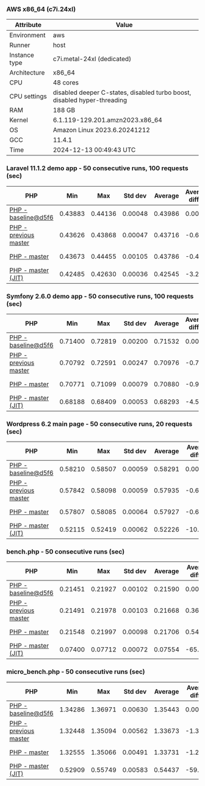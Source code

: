 ### AWS x86_64 (c7i.24xl)

|  Attribute    |     Value      |
|---------------|----------------|
| Environment   |aws|
| Runner        |host|
| Instance type |c7i.metal-24xl (dedicated)|
| Architecture  |x86_64
| CPU           |48 cores|
| CPU settings  |disabled deeper C-states, disabled turbo boost, disabled hyper-threading|
| RAM           |188 GB|
| Kernel        |6.1.119-129.201.amzn2023.x86_64|
| OS            |Amazon Linux 2023.6.20241212|
| GCC           |11.4.1|
| Time          |2024-12-13 00:49:43 UTC|

### Laravel 11.1.2 demo app - 50 consecutive runs, 100 requests (sec)

|     PHP     |     Min     |     Max     |    Std dev   |   Average  |  Average diff % |   Median   | Median diff % |     Memory    |
|-------------|-------------|-------------|--------------|------------|-----------------|------------|---------------|---------------|
|[PHP - baseline@d5f6](https://github.com/php/php-src/commit/d5f6e56610)|0.43883|0.44136|0.00048|0.43986|0.00%|0.43984|0.00%|41.83 MB|
|[PHP - previous master](https://github.com/php/php-src/commit/4ef1c5fb91)|0.43626|0.43868|0.00047|0.43716|-0.61%|0.43708|-0.63%|41.70 MB|
|[PHP - master](https://github.com/php/php-src/commit/c630801ae7)|0.43673|0.44455|0.00105|0.43786|-0.45%|0.43770|-0.49%|41.71 MB|
|[PHP - master (JIT)](https://github.com/php/php-src/commit/c630801ae7)|0.42485|0.42630|0.00036|0.42545|-3.28%|0.42535|-3.30%|50.76 MB|

### Symfony 2.6.0 demo app - 50 consecutive runs, 100 requests (sec)

|     PHP     |     Min     |     Max     |    Std dev   |   Average  |  Average diff % |   Median   | Median diff % |     Memory    |
|-------------|-------------|-------------|--------------|------------|-----------------|------------|---------------|---------------|
|[PHP - baseline@d5f6](https://github.com/php/php-src/commit/d5f6e56610)|0.71400|0.72819|0.00200|0.71532|0.00%|0.71495|0.00%|37.35 MB|
|[PHP - previous master](https://github.com/php/php-src/commit/4ef1c5fb91)|0.70792|0.72591|0.00247|0.70976|-0.78%|0.70935|-0.78%|37.40 MB|
|[PHP - master](https://github.com/php/php-src/commit/c630801ae7)|0.70771|0.71099|0.00079|0.70880|-0.91%|0.70856|-0.89%|37.40 MB|
|[PHP - master (JIT)](https://github.com/php/php-src/commit/c630801ae7)|0.68188|0.68409|0.00053|0.68293|-4.53%|0.68294|-4.48%|44.47 MB|

### Wordpress 6.2 main page - 50 consecutive runs, 20 requests (sec)

|     PHP     |     Min     |     Max     |    Std dev   |   Average  |  Average diff % |   Median   | Median diff % |     Memory    |
|-------------|-------------|-------------|--------------|------------|-----------------|------------|---------------|---------------|
|[PHP - baseline@d5f6](https://github.com/php/php-src/commit/d5f6e56610)|0.58210|0.58507|0.00059|0.58291|0.00%|0.58278|0.00%|42.97 MB|
|[PHP - previous master](https://github.com/php/php-src/commit/4ef1c5fb91)|0.57842|0.58098|0.00059|0.57935|-0.61%|0.57925|-0.61%|42.83 MB|
|[PHP - master](https://github.com/php/php-src/commit/c630801ae7)|0.57807|0.58085|0.00064|0.57927|-0.62%|0.57911|-0.63%|42.83 MB|
|[PHP - master (JIT)](https://github.com/php/php-src/commit/c630801ae7)|0.52115|0.52419|0.00062|0.52226|-10.41%|0.52212|-10.41%|61.64 MB|

### bench.php - 50 consecutive runs (sec)

|     PHP     |     Min     |     Max     |    Std dev   |   Average  |  Average diff % |   Median   | Median diff % |     Memory    |
|-------------|-------------|-------------|--------------|------------|-----------------|------------|---------------|---------------|
|[PHP - baseline@d5f6](https://github.com/php/php-src/commit/d5f6e56610)|0.21451|0.21927|0.00102|0.21590|0.00%|0.21570|0.00%|26.14 MB|
|[PHP - previous master](https://github.com/php/php-src/commit/4ef1c5fb91)|0.21491|0.21978|0.00103|0.21668|0.36%|0.21643|0.34%|26.07 MB|
|[PHP - master](https://github.com/php/php-src/commit/c630801ae7)|0.21548|0.21997|0.00098|0.21706|0.54%|0.21700|0.60%|26.07 MB|
|[PHP - master (JIT)](https://github.com/php/php-src/commit/c630801ae7)|0.07400|0.07712|0.00072|0.07554|-65.01%|0.07558|-64.96%|27.24 MB|

### micro_bench.php - 50 consecutive runs (sec)

|     PHP     |     Min     |     Max     |    Std dev   |   Average  |  Average diff % |   Median   | Median diff % |     Memory    |
|-------------|-------------|-------------|--------------|------------|-----------------|------------|---------------|---------------|
|[PHP - baseline@d5f6](https://github.com/php/php-src/commit/d5f6e56610)|1.34286|1.36971|0.00630|1.35443|0.00%|1.35462|0.00%|20.39 MB|
|[PHP - previous master](https://github.com/php/php-src/commit/4ef1c5fb91)|1.32448|1.35094|0.00562|1.33673|-1.31%|1.33753|-1.26%|20.33 MB|
|[PHP - master](https://github.com/php/php-src/commit/c630801ae7)|1.32555|1.35066|0.00491|1.33731|-1.26%|1.33756|-1.26%|20.33 MB|
|[PHP - master (JIT)](https://github.com/php/php-src/commit/c630801ae7)|0.52909|0.55749|0.00583|0.54437|-59.81%|0.54366|-59.87%|21.66 MB|
